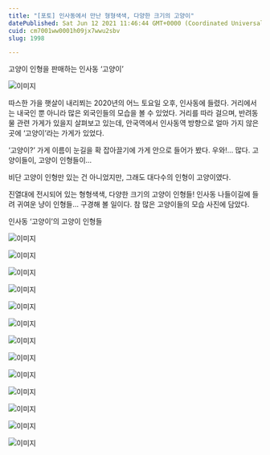 ```yaml
---
title: "[포토] 인사동에서 만난 형형색색, 다양한 크기의 고양이"
datePublished: Sat Jun 12 2021 11:46:44 GMT+0000 (Coordinated Universal Time)
cuid: cm7001ww0001h09jx7wwu2sbv
slug: 1998

---
```



고양이 인형을 판매하는 인사동 ‘고양이’

![이미지](https://cdn.hashnode.com/res/hashnode/image/upload/v1739249148796/c093ed96-30dc-4308-b765-fc2e61f345a3.jpeg)

따스한 가을 햇살이 내리쬐는 2020년의 어느 토요일 오후, 인사동에 들렸다. 거리에서는 내국인 뿐 아니라 많은 외국인들의 모습을 볼 수 있었다. 거리를 따라 걸으며, 반려동물 관련 가게가 있을지 살펴보고 있는데, 안국역에서 인사동역 방향으로 얼마 가지 않은 곳에 ‘고양이’라는 가게가 있었다.

‘고양이?’ 가게 이름이 눈길을 확 잡아끌기에 가게 안으로 들어가 봤다. 우와!… 많다. 고양이들이, 고양이 인형들이…

비단 고양이 인형만 있는 건 아니었지만, 그래도 대다수의 인형이 고양이였다.

진열대에 전시되어 있는 형형색색, 다양한 크기의 고양이 인형들! 인사동 나들이길에 들려 귀여운 냥이 인형들… 구경해 볼 일이다. 참 많은 고양이들의 모습 사진에 담았다.

인사동 ‘고양이’의 고양이 인형들

![이미지](https://cdn.hashnode.com/res/hashnode/image/upload/v1739249151769/8a283874-2813-478b-a93c-4c78c7d3705d.jpeg)

![이미지](https://cdn.hashnode.com/res/hashnode/image/upload/v1739249154181/00b06261-883e-448e-b3b4-632a7f1ff8f8.jpeg)

![이미지](https://cdn.hashnode.com/res/hashnode/image/upload/v1739249156224/75113bdd-c271-416e-a2b6-8af2d0b5822a.jpeg)

![이미지](https://cdn.hashnode.com/res/hashnode/image/upload/v1739249157932/825daf7e-0ee6-4cd6-a013-e779ff242f41.jpeg)

![이미지](https://cdn.hashnode.com/res/hashnode/image/upload/v1739249160061/5c3ffc7e-eebf-4ca9-a4e6-0b7e48127dd8.jpeg)

![이미지](https://cdn.hashnode.com/res/hashnode/image/upload/v1739249161871/109abde5-f637-47aa-9e9e-fa3427b31280.jpeg)

![이미지](https://cdn.hashnode.com/res/hashnode/image/upload/v1739249163650/8c65edca-8379-4633-80e5-99b1ceaa8fef.jpeg)

![이미지](https://cdn.hashnode.com/res/hashnode/image/upload/v1739249165199/af7f6397-38be-40aa-a96b-f1c3d9bead93.jpeg)

![이미지](https://cdn.hashnode.com/res/hashnode/image/upload/v1739249166825/c3bf00aa-ea38-449b-aa91-fa347aabe91b.jpeg)

![이미지](https://cdn.hashnode.com/res/hashnode/image/upload/v1739249168571/9af7c0d1-51df-4018-8110-7ba59e7bfde2.jpeg)

![이미지](https://cdn.hashnode.com/res/hashnode/image/upload/v1739249170677/a1a08953-8fe9-4824-ac5a-f75eba4b54f4.jpeg)

![이미지](https://cdn.hashnode.com/res/hashnode/image/upload/v1739249172556/0a25b9b3-9e7d-4ee7-a2ba-85e7185f76b5.jpeg)

![이미지](https://cdn.hashnode.com/res/hashnode/image/upload/v1739249174456/d0f4fb29-f1fc-432e-a636-dab82b60f653.jpeg)